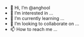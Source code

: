 - 👋 Hi, I’m @anghool
- 👀 I’m interested in ...
- 🌱 I’m currently learning ...
- 💞️ I’m looking to collaborate on ...
- 📫 How to reach me ...

<!---
anghool/anghool is a ✨ special ✨ repository because its `README.md` (this file) appears on your GitHub profile.
You can click the Preview link to take a look at your changes.
--->

